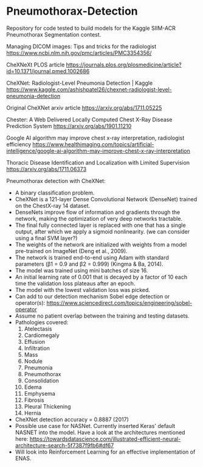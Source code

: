 # Pneumothorax-Detection
Repository for code tested to build models for the Kaggle SIIM-ACR Pneumothorax Segmentation contest.

Managing DICOM images: Tips and tricks for the radiologist
https://www.ncbi.nlm.nih.gov/pmc/articles/PMC3354356/

CheXNeXt PLOS article
https://journals.plos.org/plosmedicine/article?id=10.1371/journal.pmed.1002686

CheXNet: Radiologist-Level Pneumonia Detection | Kaggle
https://www.kaggle.com/ashishpatel26/chexnet-radiologist-level-pneumonia-detection

Original CheXNet arxiv article
https://arxiv.org/abs/1711.05225

Chester: A Web Delivered Locally Computed Chest X-Ray Disease Prediction System
https://arxiv.org/abs/1901.11210

Google AI algorithm may improve chest x-ray interpretation, radiologist efficiency
https://www.healthimaging.com/topics/artificial-intelligence/google-ai-algorithm-may-improve-chest-x-ray-interpretation

Thoracic Disease Identification and Localization with Limited Supervision
https://arxiv.org/abs/1711.06373

Pneumothorax detection with CheXNet: 
* A binary classification problem.
* CheXNet is a 121-layer Dense Convolutional Network (DenseNet) trained on the ChestX-ray 14 dataset. 
* DenseNets improve flow of information and gradients through the network, making the optimization of very deep networks tractable. 
* The final fully connected layer is replaced with one that has a single output, after which we apply a sigmoid nonlinearity. (we can consider using a final SVM layer?) 
* The weights of the network are initialized with weights from a model pre-trained on ImageNet (Deng et al., 2009).
* The network is trained end-to-end using Adam with standard parameters (β1 = 0.9 and β2 = 0.999) (Kingma & Ba, 2014). 
* The model was trained using mini batches of size 16. 
* An initial learning rate of 0.001 that is decayed by a factor of 10 each time the validation loss plateaus after an epoch. 
* The model with the lowest validation loss was picked. 
* Can add to our detection mechanism Sobel edge detection or operator(s): https://www.sciencedirect.com/topics/engineering/sobel-operator
* Assume no patient overlap between the training and testing datasets. 
* Pathologies covered:
    1. Atelectasis
    2. Cardiomegaly
    3. Effusion
    4. Infiltration
    5. Mass
    6. Nodule
    7. Pneumonia
    8. Pneumothorax
    9. Consolidation
    10. Edema
    11. Emphysema
    12. Fibrosis
    13. Pleural Thickening
    14. Hernia
* CheXNet detection accuracy = 0.8887 (2017) 
* Possible use case for NASNet. Currently inserted Keras' default NASNET into the model. Have a look at the architectures mentioned here: https://towardsdatascience.com/illustrated-efficient-neural-architecture-search-5f7387f9fb6#df67
* Will look into Reinforcement Learning for an effective implementation of ENAS.

